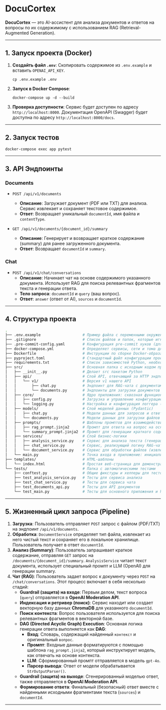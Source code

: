# DocuCortex

**DocuCortex** — это AI-ассистент для анализа документов и ответов на вопросы по их содержимому с использованием RAG (Retrieval-Augmented Generation).

---

## 1. Запуск проекта (Docker)

1.  **Создайть файл `.env`**:
    Скопировать содержимое из `.env.example` и вставить `OPENAI_API_KEY`.

    ```
    cp .env.example .env
    ```

2.  **Запуск в Docker Compose**:

    ```
    docker-compose up -d --build
    ```

3.  **Проверка доступности**:
    Сервис будет доступен по адресу `http://localhost:8000`.
    Документация OpenAPI (Swagger) будет доступна по адресу `http://localhost:8000/docs`.

---

## 2. Запуск тестов

```
docker-compose exec app pytest
```

---

## 3. API Эндпоинты

### Documents
- `POST /api/v1/documents`
  - **Описание**: Загружает документ (PDF или TXT) для анализа. Сервис извлекает и сохраняет текстовое содержимое.
  - **Ответ**: Возвращает уникальный `documentId`, имя файла и `contentType`.

- `GET /api/v1/documents/{document_id}/summary`
  - **Описание**: Генерирует и возвращает краткое содержание (summary) для ранее загруженного документа.
  - **Ответ**: Возвращает `documentId` и `summary`.

### Chat
- `POST /api/v1/chat/conversations`
  - **Описание**: Начинает чат на основе содержимого указанного документа. Использует RAG для поиска релевантных фрагментов текста и генерации ответа.
  - **Тело запроса**: `documentId` и `query` (ваш вопрос).
  - **Ответ**: `answer` (ответ от AI), `sources` и `documentId`.

---

## 4. Структура проекта

```bash
.
├── .env.example                   # Пример файла с переменными окружения для локального запуска
├── .gitignore                     # Список файлов и папок, которые игнорируются системой контроля версий Git
├── .pre-commit-config.yaml        # Конфигурация pre-commit хуков (для линтинга и форматирования перед коммитом)
├── docker-compose.yml             # Определяет сервисы, сети и тома для запуска приложения в Docker
├── Dockerfile                     # Инструкции по сборке Docker-образа для основного приложения
├── pyproject.toml                 # Стандартный файл конфигурации проекта Python (настройки pytest, build-system)
├── requirements.txt               # Список зависимостей Python, необходимых для работы проекта
├── src/                           # Основная папка с исходным кодом приложения
│   ├── __init__.py                # Делает src пакетом Python
│   ├── api/                       # Слой API, отвечающий за HTTP эндпоинты
│   │   └── v1/                    # Версия v1 нашего API
│   │       ├── chat.py            # Эндпоинт для RAG-чата с документами
│   │       └── documents.py       # Эндпоинты для загрузки документов и получения summary
│   ├── core/                      # Ядро приложения: сквозная функциональность
│   │   ├── config.py              # Загрузка и управление конфигурацией (включая секреты из .env)
│   │   └── logging.py             # Настройка и конфигурация логгера (Loguru)
│   ├── models/                    # Слой моделей данных (Pydantic)
│   │   ├── chat.py                # Модели данных для запросов и ответов чата
│   │   └── documents.py           # Модели данных для загрузки файлов и получения summary
│   ├── prompts/                   # Шаблоны промптов для взаимодействия с LLM
│   │   ├── rag_prompt.jinja2      # Промпт для ответа на вопрос на основе контекста (RAG)
│   │   └── summary_prompt.jinja2  # Промпт для генерации краткого содержания текста
│   ├── services/                  # Слой бизнес-логики
│   │   ├── analysis_service.py    # Сервис для анализа текста (генерация summary)
│   │   ├── chat_service.py        # Сервис, реализующий логику RAG-чата и Guardrails
│   │   └── document_service.py    # Сервис для обработки файлов (извлечение текста, сохранение)
│   └── main.py                    # Точка входа в приложение: инициализация FastAPI, роутеров, lifespan
├── templates/                     # HTML-шаблоны
│   └── index.html                 # Простая веб-страница для демонстрации
└── tests/                         # Папка с автоматическими тестами
    ├── conftest.py                # Общие фикстуры и хелперы для тестов (Pytest)
    ├── test_analysis_service.py   # Тесты для сервиса анализа
    ├── test_chat_service.py       # Тесты для сервиса чата
    ├── test_documents_api.py      # Тесты для API документов
    └── test_main.py               # Тесты для основного приложения и health-check
```

---

## 5. Жизненный цикл запроса (Pipeline)

1.  **Загрузка**: Пользователь отправляет `POST` запрос с файлом (PDF/TXT) на эндпоинт `/api/v1/documents`.
2.  **Обработка**: `DocumentService` определяет тип файла, извлекает из него чистый текст и сохраняет его в локальное хранилище. Пользователь получает в ответ `documentId`.
3.  **Анализ (Summary)**: Пользователь запрашивает краткое содержание, отправляя `GET` запрос на `/documents/{document_id}/summary`. `AnalysisService` читает текст документа, использует специальный промпт и LLM (OpenAI) для генерации summary.
4.  **Чат (RAG)**: Пользователь задает вопрос к документу через `POST` на `/chat/conversations`. Этот процесс включает в себя несколько стадий:
    - **Guardrail (защита) на входе**: Первым делом, текст вопроса (`query`) отправляется в **OpenAI Moderation API**.
    -  **Индексация и ретривер (поиск)**: Сервис находит или создает векторную базу данных **ChromaDB** для указанного `documentId`.
    -  **Поиск контекста**: Вопрос пользователя используется для поиска релевантных фрагментов в векторной базе.
    -  **DAG (Directed Acyclic Graph) Execution**: Основная логика генерации ответа выполняется как **DAG**:
        - **Вход**: Словарь, содержащий найденный `контекст` и оригинальный `вопрос`.
        - **Промпт**: Входные данные форматируются с помощью шаблона `rag_prompt.jinja2`, который инструктирует модель, как отвечать на основе контекста.
        - **LLM**: Сформированный промпт отправляется в модель `gpt-4o`.
        - **Парсер вывода**: Ответ от модели обрабатывается `StrOutputParser()`.
    -  **Guardrail (защита) на выходе**: Сгенерированный моделью ответ, также отправляется в **OpenAI Moderation API**.
    -  **Формирование ответа**: Финальный (безопасный) ответ вместе с найденными исходными фрагментами текста (`sources`) и `documentId`.

---
